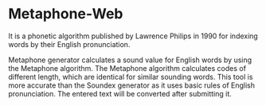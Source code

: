 # Metaphone-Web
It is a phonetic algorithm published by Lawrence Philips in 1990 for indexing words by their English pronunciation.


Metaphone generator calculates a sound value for English words by using the Metaphone algorithm.
The Metaphone algorithm calculates codes of different length, which are identical for similar sounding words.
This tool is more accurate than the Soundex generator as it uses basic rules of English pronunciation.
The entered text will be converted after submitting it.
